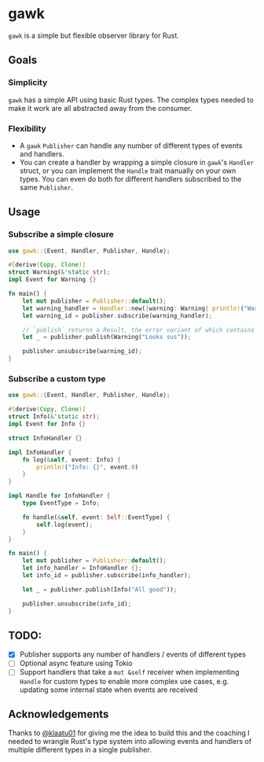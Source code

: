 # gawk

`gawk` is a simple but flexible observer library for Rust.

## Goals
### Simplicity
`gawk` has a simple API using basic Rust types. The complex types needed to make it work are all abstracted away from the consumer.

### Flexibility
- A `gawk` `Publisher` can handle any number of different types of events and handlers.
- You can create a handler by wrapping a simple closure in `gawk`'s `Handler` struct, or you can implement the `Handle` trait manually on your own types. You can even do both for different handlers subscribed to the same `Publisher`.

## Usage
### Subscribe a simple closure 
```rust
use gawk::{Event, Handler, Publisher, Handle};

#[derive(Copy, Clone)]
struct Warning(&'static str);
impl Event for Warning {}

fn main() {
    let mut publisher = Publisher::default();
    let warning_handler = Handler::new(|warning: Warning| println!("Warning: {}", warning.0));
    let warning_id = publisher.subscribe(warning_handler);

    // `publish` returns a Result, the error variant of which contains any errors returned by triggered handlers
    let _ = publisher.publish(Warning("Looks sus"));

    publisher.unsubscribe(warning_id);
}

```

### Subscribe a custom type
```rust
use gawk::{Event, Handler, Publisher, Handle};

#[derive(Copy, Clone)]
struct Info(&'static str);
impl Event for Info {}

struct InfoHandler {}

impl InfoHandler {
    fn log(&self, event: Info) {
        println!("Info: {}", event.0)
    }
}

impl Handle for InfoHandler {
    type EventType = Info;

    fn handle(&self, event: Self::EventType) {
        self.log(event);
    }
}

fn main() {
    let mut publisher = Publisher::default();
    let info_handler = InfoHandler {};
    let info_id = publisher.subscribe(info_handler);

    let _ = publisher.publish(Info("All good")); 

    publisher.unsubscribe(info_id);
}

```

## TODO:
- [X] Publisher supports any number of handlers / events of different types
- [ ] Optional async feature using Tokio
- [ ] Support handlers that take a `mut &self` receiver when implementing `Handle` for custom types to enable more complex use cases, e.g. updating some internal state when events are received

## Acknowledgements
Thanks to [@klaatu01](https://github.com/klaatu01/) for giving me the idea to build this and the coaching I needed to wrangle Rust's type system into allowing events and handlers of multiple different types in a single publisher.
